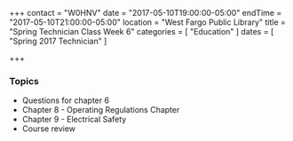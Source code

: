 +++
contact = "W0HNV"
date = "2017-05-10T19:00:00-05:00"
endTime = "2017-05-10T21:00:00-05:00"
location = "West Fargo Public Library"
title = "Spring Technician Class Week 6"
categories = [ "Education" ]
dates = [ "Spring 2017 Technician" ]

+++
### Topics

* Questions for chapter 6
* Chapter 8 - Operating Regulations Chapter
* Chapter 9 - Electrical Safety
* Course review
